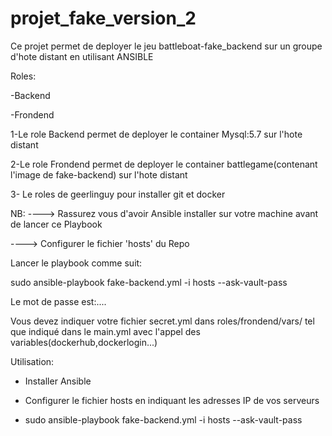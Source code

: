 # projet_fake_version_2

Ce projet permet de deployer  le jeu battleboat-fake_backend sur un groupe d'hote distant en utilisant ANSIBLE

Roles:

-Backend

-Frondend

1-Le role Backend permet de deployer le container Mysql:5.7 sur l'hote distant

2-Le role Frondend permet de deployer le container battlegame(contenant l'image de fake-backend) sur l'hote distant

3- Le roles de geerlinguy pour installer git et docker

NB: 
----> Rassurez vous d'avoir Ansible installer sur votre machine avant de lancer ce Playbook

----> Configurer le fichier 'hosts' du Repo

Lancer le playbook comme suit:

sudo ansible-playbook fake-backend.yml -i hosts --ask-vault-pass

Le mot de passe est:....

Vous devez indiquer votre fichier secret.yml dans roles/frondend/vars/ tel que indiqué dans le main.yml avec l'appel des
variables(dockerhub,dockerlogin...)


Utilisation:

* Installer Ansible

* Configurer le fichier hosts en indiquant les adresses IP de vos serveurs

* sudo ansible-playbook fake-backend.yml -i hosts --ask-vault-pass
